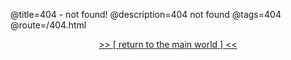 @title=404 - not found!
@description=404 not found
@tags=404
@route=/404.html

<div class="window-content">
    <div class="center-container" style="text-align: center;">
    <a class="href url" href="/index.html">
        >> [ return to the main world ] <<
    </a>
    </div>
</div>
